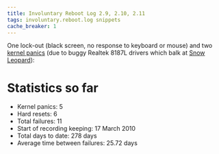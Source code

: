 ```yaml
---
title: Involuntary Reboot Log 2.9, 2.10, 2.11
tags: involuntary.reboot.log snippets
cache_breaker: 1
---
```


One lock-out (black screen, no response to keyboard or mouse) and two [kernel panics](/wiki/kernel_panics) (due to buggy Realtek 8187L drivers which balk at [Snow Leopard](/wiki/Snow_Leopard)):

# Statistics so far

-   Kernel panics: 5
-   Hard resets: 6
-   Total failures: 11
-   Start of recording keeping: 17 March 2010
-   Total days to date: 278 days
-   Average time between failures: 25.72 days
